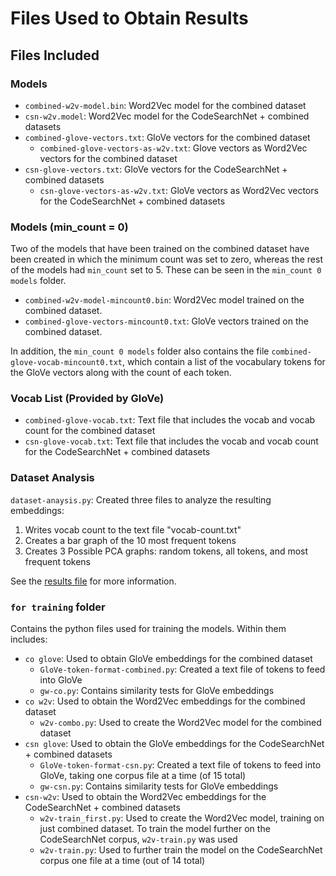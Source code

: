 # Files Used to Obtain Results
## Files Included
### Models
- `combined-w2v-model.bin`: Word2Vec model for the combined dataset
- `csn-w2v.model`: Word2Vec model for the CodeSearchNet + combined datasets
- `combined-glove-vectors.txt`: GloVe vectors for the combined dataset
  - `combined-glove-vectors-as-w2v.txt`: Glove vectors as Word2Vec vectors for the combined dataset
- `csn-glove-vectors.txt`: GloVe vectors for the CodeSearchNet + combined datasets
  - `csn-glove-vectors-as-w2v.txt`: GloVe vectors as Word2Vec vectors for the CodeSearchNet + combined datasets

### Models (min_count = 0)

Two of the models that have been trained on the combined dataset have been created in which the minimum count was set to zero, whereas the rest of the models had `min_count` set to 5. These can be seen in the `min_count 0 models` folder.
- `combined-w2v-model-mincount0.bin`: Word2Vec model trained on the combined dataset.
- `combined-glove-vectors-mincount0.txt`: GloVe vectors trained on the combined dataset.

In addition, the `min_count 0 models` folder also contains the file `combined-glove-vocab-mincount0.txt`, which contain a list of the vocabulary tokens for the GloVe vectors along with the count of each token.

### Vocab List (Provided by GloVe)
- `combined-glove-vocab.txt`: Text file that includes the vocab and vocab count for the combined dataset
- `csn-glove-vocab.txt`: Text file that includes the vocab and vocab count for the CodeSearchNet + combined datasets

### Dataset Analysis
`dataset-anaysis.py`: Created three files to analyze the resulting embeddings:

1. Writes vocab count to the text file "vocab-count.txt"
2. Creates a bar graph of the 10 most frequent tokens
3. Creates 3 Possible PCA graphs: random tokens, all tokens, and most frequent tokens

See the [results file](https://github.com/Sairamvinay/Code-Generation-Classification-QA/tree/Embeddings/code-embeddings/results) for more information.

### `for training` folder
Contains the python files used for training the models. Within them includes:
- `co glove`: Used to obtain GloVe embeddings for the combined dataset
  - `GloVe-token-format-combined.py`: Created a text file of tokens to feed into GloVe
  - `gw-co.py`: Contains similarity tests for GloVe embeddings
- `co w2v`: Used to obtain the Word2Vec embeddings for the combined dataset
  - `w2v-combo.py`: Used to create the Word2Vec model for the combined dataset
- `csn glove`: Used to obtain the GloVe embeddings for the CodeSearchNet + combined datasets
  - `GloVe-token-format-csn.py`: Created a text file of tokens to feed into GloVe, taking one corpus file at a time (of 15 total)
  - `gw-csn.py`: Contains similarity tests for GloVe embeddings
- `csn-w2v`: Used to obtain the Word2Vec embeddings for the CodeSearchNet + combined datasets
  - `w2v-train_first.py`: Used to create the Word2Vec model, training on just combined dataset. To train the model further on the CodeSearchNet corpus, `w2v-train.py` was used
  - `w2v-train.py`: Used to further train the model on the CodeSearchNet corpus one file at a time (out of 14 total)
